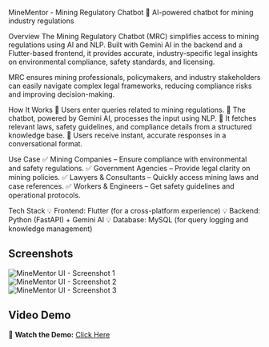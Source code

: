 MineMentor - Mining Regulatory Chatbot
🚀 AI-powered chatbot for mining industry regulations

Overview
The Mining Regulatory Chatbot (MRC) simplifies access to mining regulations using AI and NLP. Built with Gemini AI in the backend and a Flutter-based frontend, it provides accurate, industry-specific legal insights on environmental compliance, safety standards, and licensing.

MRC ensures mining professionals, policymakers, and industry stakeholders can easily navigate complex legal frameworks, reducing compliance risks and improving decision-making.

How It Works
🔹 Users enter queries related to mining regulations.
🔹 The chatbot, powered by Gemini AI, processes the input using NLP.
🔹 It fetches relevant laws, safety guidelines, and compliance details from a structured knowledge base.
🔹 Users receive instant, accurate responses in a conversational format.

Use Case
✅ Mining Companies – Ensure compliance with environmental and safety regulations.
✅ Government Agencies – Provide legal clarity on mining policies.
✅ Lawyers & Consultants – Quickly access mining laws and case references.
✅ Workers & Engineers – Get safety guidelines and operational protocols.

Tech Stack
💡 Frontend: Flutter (for a cross-platform experience)
💡 Backend: Python (FastAPI) + Gemini AI
💡 Database: MySQL (for query logging and knowledge management)

## Screenshots  
![MineMentor UI - Screenshot 1](https://drive.google.com/uc?export=view&id=1gtM25zgxb-99ELrocjoxPZprERS9IkWe)  
![MineMentor UI - Screenshot 2](https://drive.google.com/uc?export=view&id=1rd-Utc6Ih59cCd7HSIhAKlRVdUv8fQWk)  
![MineMentor UI - Screenshot 3](https://drive.google.com/uc?export=view&id=1K8w2eXWGnjn1mR_kEHyiG7RhCIxrKpG0)  

## Video Demo  
🎥 **Watch the Demo:** [Click Here](https://drive.google.com/file/d/1Z7EX9ydh6KqDulH-16-VsC1v-t2kRUbP/view?usp=drive_link)  
